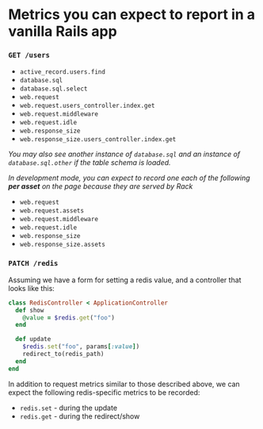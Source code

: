 # Metrics you can expect to report in a vanilla Rails app

### `GET /users`

* `active_record.users.find`
* `database.sql`
* `database.sql.select`
* `web.request`
* `web.request.users_controller.index.get`
* `web.request.middleware`
* `web.request.idle`
* `web.response_size`
* `web.response_size.users_controller.index.get`

*You may also see another instance of `database.sql` and an instance of `database.sql.other` if the table schema is loaded.*

*In development mode, you can expect to record one each of the following **per asset** on the page because they are served by Rack*

* `web.request`
* `web.request.assets`
* `web.request.middleware`
* `web.request.idle`
* `web.response_size`
* `web.response_size.assets`


### `PATCH /redis`

Assuming we have a form for setting a redis value, and a controller that looks like this:

```ruby
class RedisController < ApplicationController
  def show
    @value = $redis.get("foo")
  end

  def update
    $redis.set("foo", params[:value])
    redirect_to(redis_path)
  end
end
```

In addition to request metrics similar to those described above, we can expect the following redis-specific metrics to be recorded:

* `redis.set` - during the update
* `redis.get` - during the redirect/show

